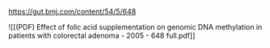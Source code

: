 
https://gut.bmj.com/content/54/5/648

![[(PDF) Effect of folic acid supplementation on genomic DNA methylation in patients with colorectal adenoma - 2005 - 648 full.pdf]]
